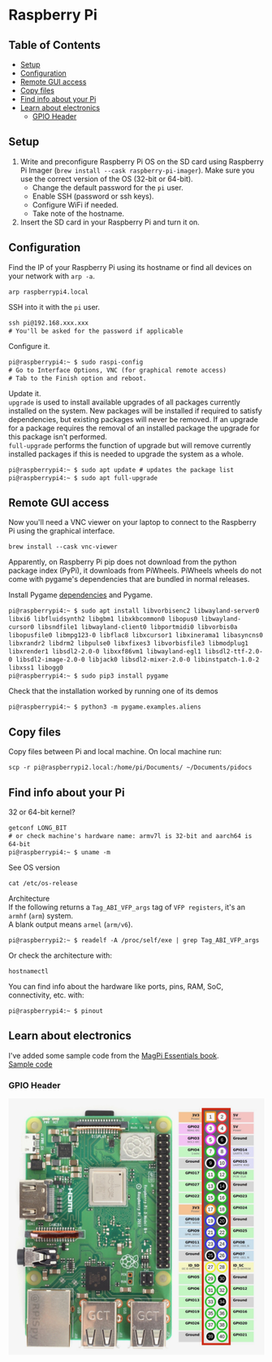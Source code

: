 # Raspberry Pi

## Table of Contents

* [Setup](#setup)
* [Configuration](#configuration)
* [Remote GUI access](#remote-gui-access)
* [Copy files](#copy-files)
* [Find info about your Pi](#find-info-about-your-pi)
* [Learn about electronics](#learn-about-electronics)
   * [GPIO Header](#gpio-header)


## Setup

1. Write and preconfigure Raspberry Pi OS on the SD card using Raspberry Pi Imager (```brew install --cask raspberry-pi-imager```). Make sure you use the correct version of the OS (32-bit or 64-bit).
   - Change the default password for the ```pi``` user.
   - Enable SSH (password or ssh keys).
   - Configure WiFi if needed.
   - Take note of the hostname.
2. Insert the SD card in your Raspberry Pi and turn it on. 

## Configuration

Find the IP of your Raspberry Pi using its hostname or find all devices on your network with `arp -a`.
```Shell
arp raspberrypi4.local 
```
SSH into it with the ```pi``` user.
```Shell
ssh pi@192.168.xxx.xxx
# You'll be asked for the password if applicable
```

Configure it.
```Shell
pi@raspberrypi4:~ $ sudo raspi-config
# Go to Interface Options, VNC (for graphical remote access)
# Tab to the Finish option and reboot.
```
Update it.  
```upgrade``` is used to install available upgrades of all packages currently installed on the system. New packages will be installed if required to satisfy dependencies, but existing packages will never be removed. If an upgrade for a package requires the removal of an installed package the upgrade for this package isn't performed.  
```full-upgrade``` performs the function of upgrade but will remove currently installed packages if this is needed to upgrade the system as a whole.
```Shell
pi@raspberrypi4:~ $ sudo apt update # updates the package list
pi@raspberrypi4:~ $ sudo apt full-upgrade
```

## Remote GUI access

Now you'll need a VNC viewer on your laptop to connect to the Raspberry Pi using the graphical interface.
```Shell
brew install --cask vnc-viewer
```

Apparently, on Raspberry Pi pip does not download from the python package index (PyPi), it downloads from PiWheels. PiWheels wheels do not come with pygame's dependencies that are bundled in normal releases.

Install Pygame [dependencies](https://www.piwheels.org/project/pygame/) and Pygame.
```Shell
pi@raspberrypi4:~ $ sudo apt install libvorbisenc2 libwayland-server0 libxi6 libfluidsynth2 libgbm1 libxkbcommon0 libopus0 libwayland-cursor0 libsndfile1 libwayland-client0 libportmidi0 libvorbis0a libopusfile0 libmpg123-0 libflac8 libxcursor1 libxinerama1 libasyncns0 libxrandr2 libdrm2 libpulse0 libxfixes3 libvorbisfile3 libmodplug1 libxrender1 libsdl2-2.0-0 libxxf86vm1 libwayland-egl1 libsdl2-ttf-2.0-0 libsdl2-image-2.0-0 libjack0 libsdl2-mixer-2.0-0 libinstpatch-1.0-2 libxss1 libogg0
pi@raspberrypi4:~ $ sudo pip3 install pygame
```

Check that the installation worked by running one of its demos
```Shell
pi@raspberrypi4:~ $ python3 -m pygame.examples.aliens
```

## Copy files

Copy files between Pi and local machine. On local machine run:
```Shell
scp -r pi@raspberrypi2.local:/home/pi/Documents/ ~/Documents/pidocs
```

## Find info about your Pi

32 or 64-bit kernel?
```Shell
getconf LONG_BIT
# or check machine's hardware name: armv7l is 32-bit and aarch64 is 64-bit
pi@raspberrypi4:~ $ uname -m
```

See OS version
```Shell
cat /etc/os-release
```

Architecture    
If the following returns a ```Tag_ABI_VFP_args``` tag of ```VFP registers```, it's an ```armhf``` (```arm```) system.  
A blank output means ```armel``` (```arm/v6```).
```Shell
pi@raspberrypi2:~ $ readelf -A /proc/self/exe | grep Tag_ABI_VFP_args
```
Or check the architecture with:
```Shell
hostnamectl
```

You can find info about the hardware like ports, pins, RAM, SoC, connectivity, etc. with:
```Shell
pi@raspberrypi4:~ $ pinout
```

## Learn about electronics

I've added some sample code from the [MagPi Essentials book](https://magpi.raspberrypi.com/books/essentials-gpio-zero-v1).  
[Sample code](../raspberrypi/)

### GPIO Header

![GPIO header](../raspberrypi/raspberry_pi_3_model_b_plus_gpio.jpeg)